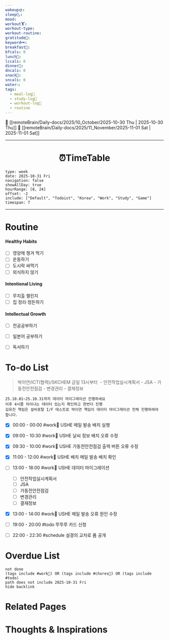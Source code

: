 ```yaml
---
wakeup🌞: 
sleep🌜: 
mood: 
workout🏋️: 
workout-type: 
workout-routine: 
gratitude🙏: 
keyword🗝️: 
breakfast🍳: 
bfcals: 0
lunch🍚: 
lccals: 0
dinner🥗: 
dncals: 0
snack🍬: 
sncals: 0
water💧: 
tags:
  - meal-log📝
  - study-log📓
  - workout-log💪
  - routine
---
```

 
🔺 [[remoteBrain/Daily-docs/2025/10_October/2025-10-30 Thu | 2025-10-30 Thu]]
🔻 [[remoteBrain/Daily-docs/2025/11_November/2025-11-01 Sat | 2025-11-01 Sat]]
___
<h1> <center>⏰TimeTable </center> </h1>

```gEvent
type: week
date: 2025-10-31 Fri
navigation: false
showAllDay: true
hourRange: [8, 24]
offset: -2
include: ["Default", "Todoist", "Korea", "Work", "Study", "Game"]
timespan: 7
```
        
--- 


# Routine 

####  Healthy Habits
- [ ] 영양제 챙겨 먹기
- [ ] 운동하기
- [ ] 도시락 싸먹기 
- [ ] 외식하지 않기 

####  Intentional Living 
- [ ] 무지출 챌린지 
- [ ] 집 정리·정돈하기

#### Intellectual Growth
- [ ] 전공공부하기
- [ ] 일본어 공부하기
- [ ] 독서하기



# To-do List

> 박이연/ICT(협력)/SKCHEM
> 금일 13시부터 
	- 안전작업실시계획서
	- JSA
	- 가동전안전점검
	- 변경관리
	- 결재정보
>
	25.10.01~25.10.31까지 데이터 마이그레이션 진행하세요
	이후 4시쯤 차이나는 데이터 있는지 확인하고 한번더 진행
	김유진 책임은 설비포탈 I/F 테스트로 박이연 책임이 데이터 마이그레이션 전체 진행하여야 합니다.

- [x] 00:00 - 00:00 #work💼 USHE 메일 발송 배치 실행
- [x] 09:00 - 10:30 #work💼 USHE 날씨 정보 배치 오류 수정
- [x] 09:30 - 10:00 #work💼 USHE 가동전안전점검 출력 버튼 오류 수정
- [x] 11:00 - 12:00 #work💼 USHE 배치 메일 발송 배치 확인
- [ ] 13:00 - 18:00 #work💼 USHE 데이터 마이그레이션
	- [ ] 안전작업실시계획서
	- [ ] JSA
	- [ ] 가동전안전점검
	- [ ] 변경관리
	- [ ] 결재정보
- [x] 13:00 - 14:00 #work💼 USHE 메일 발송 오류 원인 수정
- [ ] 19:00 - 20:00 #todo 뚜뚜루 카드 신청
- [ ] 22:00 - 22:30 #schedule 설경의 교차로 폼 공개


# Overdue List
```tasks
not done
(tags include #work💼) OR (tags include #chores🧺) OR (tags include #todo)
path does not include 2025-10-31 Fri
hide backlink
```

# Related Pages



# Thoughts & Inspirations

